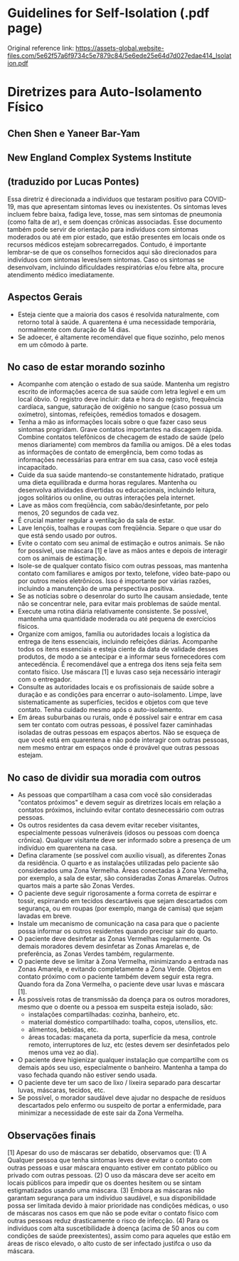 # Guidelines for Self-Isolation (.pdf page)
Original reference link: https://assets-global.website-files.com/5e62f57a6f9734c5e7879c84/5e6ede25e64d7d027edae414_Isolation.pdf

# Diretrizes para Auto-Isolamento Físico
## Chen Shen e Yaneer Bar-Yam
## New England Complex Systems Institute
## (traduzido por Lucas Pontes)

Essa diretriz é direcionada a indivíduos que testaram positivo para COVID-19, mas que apresentam sintomas leves ou inexistentes. Os sintomas leves incluem febre baixa, fadiga leve, tosse, mas sem sintomas de pneumonia (como falta de ar), e sem doenças crônicas associadas.
Esse documento também pode servir de orientação para indivíduos com sintomas moderados ou até em pior estado, que estão presentes em locais onde os recursos médicos estejam sobrecarregados. Contudo, é importante lembrar-se de que os conselhos fornecidos aqui são direcionados para indivíduos com sintomas leves/sem sintomas.
Caso os sintomas se desenvolvam, incluindo dificuldades respiratórias e/ou febre alta, procure atendimento médico imediatamente.

## Aspectos Gerais
* Esteja ciente que a maioria dos casos é resolvida naturalmente, com retorno total à saúde. A quarentena é uma necessidade temporária, normalmente com duração de 14 dias.
* Se adoecer, é altamente recomendável que fique sozinho, pelo menos em um cômodo à parte.

## No caso de estar morando sozinho
* Acompanhe com atenção o estado de sua saúde. Mantenha um registro escrito de informações acerca de sua saúde com letra legível e em um local óbvio. O registro deve incluir: data e hora do registro, frequência cardíaca, sangue, saturação de oxigênio no sangue (caso possua um oxímetro), sintomas, refeições, remédios tomados e dosagem.
* Tenha a mão as informações locais sobre o que fazer caso seus sintomas progridam. Grave contatos importantes na discagem rápida. Combine contatos telefônicos de checagem de estado de saúde (pelo menos diariamente) com membros da família ou amigos. Dê a eles todas as informações de contato de emergência, bem como todas as informações necessárias para entrar em sua casa, caso você esteja incapacitado.
* Cuide da sua saúde mantendo-se constantemente hidratado, pratique uma dieta equilibrada e durma horas regulares. Mantenha ou desenvolva atividades divertidas ou educacionais, incluindo leitura, jogos solitários ou online, ou outras interações pela internet.
* Lave as mãos com freqüência, com sabão/desinfetante, por pelo menos, 20 segundos de cada vez.
* É crucial manter regular a ventilação da sala de estar.
* Lave lençóis, toalhas e roupas com freqüência. Separe o que usar do que está sendo usado por outros.
* Evite o contato com seu animal de estimação e outros animais. Se não for possível, use máscara [1] e lave as mãos antes e depois de interagir com os animais de estimação.
* Isole-se de qualquer contato físico com outras pessoas, mas mantenha contato com familiares e amigos por texto, telefone, vídeo bate-papo ou por outros meios eletrônicos. Isso é importante por várias razões, incluindo a manutenção de uma perspectiva positiva.
* Se as notícias sobre o desenrolar do surto lhe causam ansiedade, tente não se concentrar nele, para evitar mais problemas de saúde mental.
* Execute uma rotina diária relativamente consistente. Se possível, mantenha uma quantidade moderada ou até pequena de exercícios físicos.
* Organize com amigos, família ou autoridades locais a logística da entrega de itens essenciais, incluindo refeições diárias. Acompanhe todos os itens essenciais e esteja ciente da data de validade desses produtos, de modo a se antecipar e a informar seus fornecedores com antecedência. É recomendável que a entrega dos itens seja feita sem contato físico. Use máscara [1] e luvas caso seja necessário interagir com o entregador.
* Consulte as autoridades locais e os profissionais de saúde sobre a duração e as condições para encerrar o auto-isolamento. Limpe, lave sistematicamente as superfícies, tecidos e objetos com que teve contato. Tenha cuidado mesmo após o auto-isolamento.
* Em áreas suburbanas ou rurais, onde é possível sair e entrar em casa sem ter contato com outras pessoas, é possível fazer caminhadas isoladas de outras pessoas em espaços abertos. Não se esqueça de que você está em quarentena e não pode interagir com outras pessoas, nem mesmo entrar em espaços onde é provável que outras pessoas estejam.

## No caso de dividir sua moradia com outros
* As pessoas que compartilham a casa com você são consideradas "contatos próximos" e devem seguir as diretrizes locais em relação a contatos próximos, incluindo evitar contato desnecessário com outras pessoas.
* Os outros residentes da casa devem evitar receber visitantes, especialmente pessoas vulneráveis (idosos ou pessoas com doença crônica). Qualquer visitante deve ser informado sobre a presença de um indivíduo em quarentena na casa.
* Defina claramente (se possível com auxílio visual), as diferentes Zonas da residência. O quarto e as instalações utilizadas pelo paciente são considerados uma Zona Vermelha. Áreas conectadas à Zona Vermelha, por exemplo, a sala de estar, são consideradas Zonas Amarelas. Outros quartos mais a parte são Zonas Verdes.
* O paciente deve seguir rigorosamente a forma correta de espirrar e tossir, espirrando em tecidos descartáveis que sejam descartados com segurança, ou em roupas (por exemplo, manga de camisa) que sejam lavadas em breve.
* Instale um mecanismo de comunicação na casa para que o paciente possa informar os outros residentes quando precisar sair do quarto.
* O paciente deve desinfetar as Zonas Vermelhas regularmente. Os demais moradores devem desinfetar as Zonas Amarelas e, de preferência, as Zonas Verdes também, regularmente.
* O paciente deve se limitar à Zona Vermelha, minimizando a entrada nas Zonas Amarela, e evitando completamente a Zona Verde. Objetos em contato próximo com o paciente também devem seguir esta regra. Quando fora da Zona Vermelha, o paciente deve usar luvas e máscara [1].
* As possíveis rotas de transmissão da doença para os outros moradores, mesmo que o doente ou a pessoa em suspeita esteja isolado, são:
  * instalações compartilhadas: cozinha, banheiro, etc.
  * material doméstico compartilhado: toalha, copos, utensílios, etc.
  * alimentos, bebidas, etc.
  * áreas tocadas: maçaneta da porta, superfície da mesa, controle remoto, interruptores de luz, etc (estes devem ser desinfetados pelo menos uma vez ao dia).
* O paciente deve higienizar qualquer instalação que compartilhe com os demais após seu uso, especialmente o banheiro. Mantenha a tampa do vaso fechada quando não estiver sendo usada.
* O paciente deve ter um saco de lixo / lixeira separado para descartar luvas, máscaras, tecidos, etc.
* Se possível, o morador saudável deve ajudar no despache de resíduos descartados pelo enfermo ou suspeito de portar a enfermidade, para minimizar a necessidade de este sair da Zona Vermelha.

## Observações finais
[1] Apesar do uso de máscaras ser debatido, observamos que: (1) A Qualquer pessoa que tenha sintomas leves deve evitar o contato com outras pessoas e usar máscara enquanto estiver em contato público ou privado com outras pessoas. (2) O uso da máscara deve ser aceito em locais públicos para impedir que os doentes hesitem ou se sintam estigmatizados usando uma máscara. (3) Embora as máscaras não garantam segurança para um indivíduo saudável, e sua disponibilidade possa ser limitada devido à maior prioridade nas condições médicas, o uso de máscaras nos casos em que não se pode evitar o contato físico com outras pessoas reduz drasticamente o risco de infecção. (4) Para os indivíduos com alta suscetibilidade à doença (acima de 50 anos ou com condições de saúde preexistentes), assim como para aqueles que estão em áreas de risco elevado, o alto custo de ser infectado justifca o uso da máscara.
